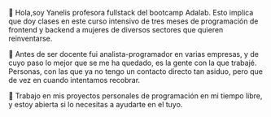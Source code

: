 👋 Hola,soy Yanelis profesora fullstack del bootcamp Adalab. Esto implica que doy clases en este curso intensivo de tres meses de programación de frontend y backend a mujeres de diversos sectores que quieren reinventarse.

👀 Antes de ser docente fui analista-programador en varias empresas, y de cuyo paso lo mejor que se me ha quedado, es la gente con la que trabajé. Personas, con las que ya no tengo un contacto directo tan asiduo, pero que de vez en cuando intentamos recobrar.

🌱 Trabajo en mis proyectos personales de programación en mi tiempo libre, y estoy abierta si lo necesitas a ayudarte en el tuyo.

<!---
yanelisadalab/yanelisadalab is a ✨ special ✨ repository because its `README.md` (this file) appears on your GitHub profile.
You can click the Preview link to take a look at your changes.
--->
